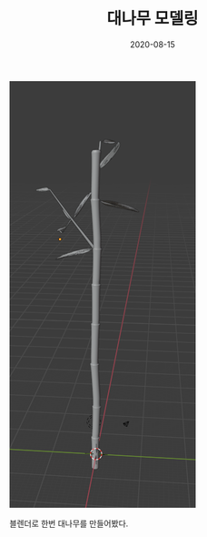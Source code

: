 ﻿---
layout: post
title:  대나무 모델링
date:   2020-08-15
category: dev
tag: 모델링, 블렌더, 3D, blender, modeling
---

<p>
<div><img src="/assets/img/blog/BamBoo_modelling.png" class="img"></div>
</p>


블렌더로 한번 대나무를 만들어봤다.
